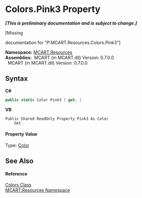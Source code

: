 # Colors.Pink3 Property 
 _**\[This is preliminary documentation and is subject to change.\]**_

\[Missing <summary> documentation for "P:MCART.Resources.Colors.Pink3"\]

**Namespace:**&nbsp;<a href="041b170e-5907-685d-b002-4dcd9adea31f">MCART.Resources</a><br />**Assemblies:**&nbsp;&nbsp;MCART (in MCART.dll) Version: 0.7.0.0<br />&nbsp;&nbsp;MCART (in MCART.dll) Version: 0.7.0.0<br />

## Syntax

**C#**<br />
``` C#
public static Color Pink3 { get; }
```

**VB**<br />
``` VB
Public Shared ReadOnly Property Pink3 As Color
	Get
```


#### Property Value
Type: <a href="b2f59482-b5b7-a7aa-b3e0-1a7c0ef43382">Color</a>

## See Also


#### Reference
<a href="2538e73d-f90f-d890-77d7-b1f90caf943f">Colors Class</a><br /><a href="041b170e-5907-685d-b002-4dcd9adea31f">MCART.Resources Namespace</a><br />